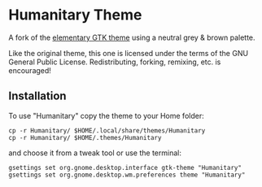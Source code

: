 # Humanitary Theme

A fork of the [elementary GTK theme](https://launchpad.net/egtk) using a neutral grey & brown palette.

Like the original theme, this one is licensed under the terms of the GNU General Public License. Redistributing, forking, remixing, etc. is encouraged!

## Installation

To use "Humanitary" copy the theme to your Home folder:

    cp -r Humanitary/ $HOME/.local/share/themes/Humanitary
    cp -r Humanitary/ $HOME/.themes/Humanitary

and choose it from a tweak tool or use the terminal:

    gsettings set org.gnome.desktop.interface gtk-theme "Humanitary"
	gsettings set org.gnome.desktop.wm.preferences theme "Humanitary"

